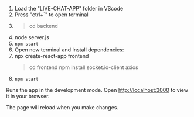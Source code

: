 1. Load the "LIVE-CHAT-APP" folder in VScode
2. Press "ctrl+`" to open terminal
3. >cd backend 
4. node server.js
5. `npm start`
6. Open new terminal and Install dependencies:
7. npx create-react-app frontend
   >cd frontend
   npm install socket.io-client axios
8. `npm start`

Runs the app in the development mode.
Open [http://localhost:3000](http://localhost:3000) to view it in your browser.

The page will reload when you make changes.
